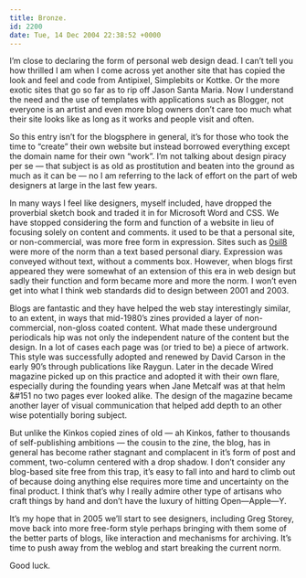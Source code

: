 ```yaml
---
title: Bronze.
id: 2200
date: Tue, 14 Dec 2004 22:38:52 +0000
---
```


I’m close to declaring the form of personal web design dead. I can’t tell you how thrilled I am when I come across yet another site that has copied the look and feel and code from Antipixel, Simplebits or Kottke. Or the more exotic sites that go so far as to rip off Jason Santa Maria. Now I understand the need and the use of templates with applications such as Blogger, not everyone is an artist and even more blog owners don’t care too much what their site looks like as long as it works and people visit and often.  

So this entry isn’t for the blogsphere in general, it’s for those who took the time to “create” their own website but instead borrowed everything except the domain name for their own “work”. I’m not talking about design piracy per se — that subject is as old as prostitution and beaten into the ground as much as it can be — no I am referring to the lack of effort on the part of web designers at large in the last few years.  

In many ways I feel like designers, myself included, have dropped the proverbial sketch book and traded it in for Microsoft Word and <span class="caps">CSS</span>. We have stopped considering the form and function of a website in lieu of focusing solely on content and comments. it used to be that a personal site, or non-commercial, was more free form in expression. Sites such as [0sil8](http://www.0si8.com) were more of the norm than a text based personal diary. Expression was conveyed without text, without a comments box. However, when blogs first appeared they were somewhat of an extension of this era in web design but sadly their function and form became more and more the norm. I won’t even get into what I think web standards did to design between 2001 and 2003.  

Blogs are fantastic and they have helped the web stay interestingly similar, to an extent, in ways that mid-1980’s zines provided a layer of non-commercial, non-gloss coated content. What made these underground periodicals hip was not only the independent nature of the content but the design. In a lot of cases each page was (or tried to be) a piece of artwork. This style was successfully adopted and renewed by David Carson in the early 90’s through publications like Raygun. Later in the decade Wired magazine picked up on this practice and adopted it with their own flare, especially during the founding years when Jane Metcalf was at that helm &#151 no two pages ever looked alike. The design of the magazine became another layer of visual communication that helped add depth to an other wise potentially boring subject.  

But unlike the Kinkos copied zines of old — ah Kinkos, father to thousands of self-publishing ambitions — the cousin to the zine, the blog, has in general has become rather stagnant and complacent in it’s form of post and comment, two-column centered with a drop shadow. I don’t consider any blog-based site free from this trap, it’s easy to fall into and hard to climb out of because doing anything else requires more time and uncertainty on the final product. I think that’s why I really admire other type of artisans who craft things by hand and don’t have the luxury of hitting <span class="caps">Open—Apple—Y</span>.  

It’s my hope that in 2005 we’ll start to see designers, including Greg Storey, move back into more free-form style perhaps bringing with them some of the better parts of blogs, like interaction and mechanisms for archiving. It’s time to push away from the weblog and start breaking the current norm.  

Good luck.





